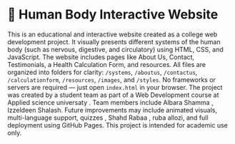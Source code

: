 # 🧬 Human Body Interactive Website

This is an educational and interactive website created as a college web development project. It visually presents different systems of the human body (such as nervous, digestive, and circulatory) using HTML, CSS, and JavaScript. The website includes pages like About Us, Contact, Testimonials, a Health Calculation Form, and resources. All files are organized into folders for clarity: `/systems`, `/aboutus`, `/contactus`, `/calculationform`, `/resources`, `/images`, and `/styles`. No frameworks or servers are required — just open `index.html` in your browser. The project was created by a student team as part of a Web Development course at Applied science universaty . Team members include Albara Shamma ,  Izzeldeen Shalash. Future improvements may include animated visuals, multi-language support, quizzes , Shahd Rabaa , ruba allozi, and full deployment using GitHub Pages. This project is intended for academic use only.
